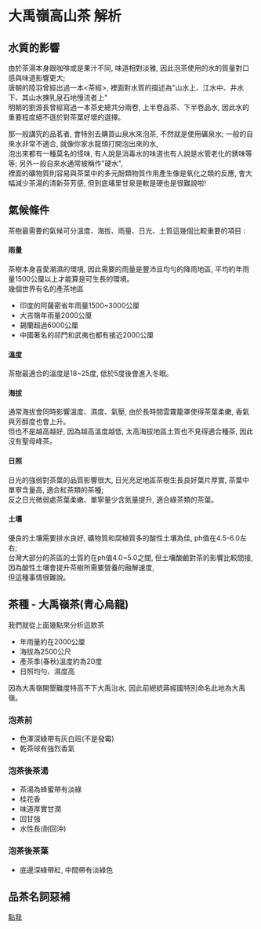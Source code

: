 # 大禹嶺高山茶 解析
## 水質的影響
由於茶湯本身跟咖啡或是果汁不同, 味道相對淡雅, 因此泡茶使用的水的質量對口感與味道影響更大;  
唐朝的陸羽曾經出過一本<茶經>, 裡面對水質的描述為"山水上、江水中、井水下、其山水揀乳泉石地慢流者上"  
明朝的劉源長曾經寫過一本茶史總共分兩卷, 上半卷品茶、下半卷品水, 因此水的重要程度絕不遜於對茶葉好壞的選擇。  

那一般講究的品茗者, 會特別去購買山泉水來泡茶, 不然就是使用礦泉水; 一般的自來水非常不適合, 就像你家水龍頭打開泡出來的水,   
泡出來都有一種莫名的怪味, 有人說是消毒水的味道也有人說是水管老化的銹味等等; 另外一般自來水通常被稱作"硬水",  
裡面的礦物質則容易與茶葉中的多元酚類物質作用產生像是氧化之類的反應, 會大幅減少茶湯的清新芬芳感, 但到底埔里甘泉是軟是硬也是很難說啦!  

## 氣候條件
茶樹最需要的氣候可分溫度、海拔、雨量、日光、土質這幾個比較重要的項目 :  
#### 雨量
茶樹本身喜愛潮濕的環境, 因此需要的雨量是豐沛且均勻的降雨地區, 平均約年雨量1500公厘以上才能算是可生長的環境。  
幾個世界有名的產茶地區
- 印度的阿薩密省年雨量1500~3000公厘
- 大吉嶺年雨量2000公厘
- 錫蘭超過6000公厘
- 中國著名的祁門和武夷也都有接近2000公厘

#### 溫度
茶樹最適合的溫度是18~25度, 低於5度後會進入冬眠。

#### 海拔
通常海拔會同時影響溫度、濕度、氣壓, 由於長時間雲霧籠罩使得茶葉柔嫩, 香氣與芳醇度也會上升。  
但也不是越高越好, 因為越高溫度越低, 太高海拔地區土質也不見得適合種茶, 因此沒有聖母峰茶。  

#### 日照
日光的強弱對茶葉的品質影響很大, 日光充足地區茶樹生長良好葉片厚實, 茶葉中單寧含量高, 適合紅茶類的茶種;  
反之日光微弱處茶葉柔嫩、單寧量少含氮量提升, 適合綠茶類的茶葉。

#### 土壤
優良的土壤需要排水良好, 礦物質和腐植質多的酸性土壤為佳, ph值在4.5-6.0左右;   
台灣大部分的茶區的土質約在ph值4.0~5.0之間, 但土壤酸鹼對茶的影響比較間接, 因為酸性土壤會提升茶樹所需要營養的融解速度,  
但這種事情很難說。


## 茶種 - 大禹嶺茶(青心烏龍)
我們就從上面幾點來分析這款茶
- 年雨量約在2000公厘
- 海拔為2500公尺
- 產茶季(春秋)溫度約為20度
- 日照均勻、濕度高

因為大禹嶺開墾難度特高不下大禹治水, 因此前總統蔣經國特別命名此地為大禹嶺。


### 泡茶前
- 色澤深綠帶有灰白班(不是發霉)
- 乾茶球有強烈香氣
### 泡茶後茶湯
- 茶湯為蜂蜜帶有淡綠
- 桂花香
- 味道厚實甘潤
- 回甘強
- 水性長(耐回沖)
### 泡茶後茶葉
- 底邊深綠帶紅, 中間帶有淡綠色




## 品茶名詞惡補
[點我](https://www.wuhexuan.biz/2018/11/while-you-tasting-tea-how-do-you-describe-it-in-proper-and-professional.html)
